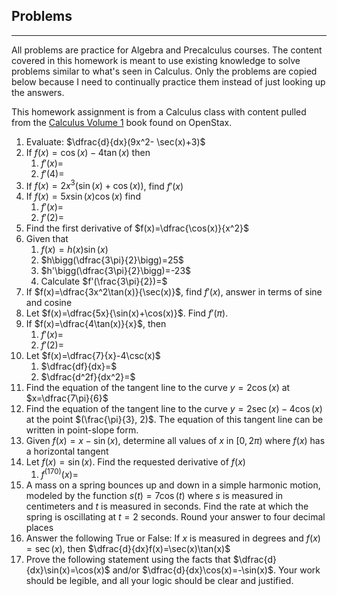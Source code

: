 ## Problems
---

All problems are practice for Algebra and Precalculus courses. The content covered in this homework is meant to use existing knowledge to solve problems similar to what's seen in Calculus. Only the problems are copied below because I need to continually practice them instead of just looking up the answers.

This homework assignment is from a Calculus class with content pulled from the [Calculus Volume 1](https://openstax.org/details/books/calculus-volume-1) book found on OpenStax.

1. Evaluate: $\dfrac{d}{dx}(9x^2- \sec(x)+3)$
2. If $f(x)=\cos(x)-4\tan(x)$ then
	1. $f'(x)=$
	2. $f'(4)=$
3. If $f(x)=2x^3(\sin(x)+\cos(x))$, find $f'(x)$
4. If $f(x)=5x \sin(x)\cos(x)$ find
	1. $f'(x)=$
	2. $f'(2)=$
5. Find the first derivative of $f(x)=\dfrac{\cos(x)}{x^2}$
6. Given that
	1. $f(x)=h(x)\sin(x)$
	2. $h\bigg(\dfrac{3\pi}{2}\bigg)=25$
	3. $h'\bigg(\dfrac{3\pi}{2}\bigg)=-23$
	4. Calculate $f'(\frac{3\pi}{2})=$
7. If $f(x)=\dfrac{3x^2\tan(x)}{\sec(x)}$, find $f'(x)$, answer in terms of sine and cosine
8. Let $f(x)=\dfrac{5x}{\sin(x)+\cos(x)}$. Find $f'(\pi)$.
9. If $f(x)=\dfrac{4\tan(x)}{x}$, then 
	1. $f'(x)=$
	2. $f'(2)=$
10. Let $f(x)=\dfrac{7}{x}-4\csc(x)$
	1. $\dfrac{df}{dx}=$
	2. $\dfrac{d^2f}{dx^2}=$
11. Find the equation of the tangent line to the curve $y=2\cos(x)$ at $x=\dfrac{7\pi}{6}$
12. Find the equation of the tangent line to the curve $y=2\sec(x)-4\cos(x)$ at the point $(\frac{\pi}{3}, 2)$. The equation of this tangent line can be written in point-slope form.
13. Given $f(x)=x-\sin(x)$, determine all values of $x$ in $[0,2\pi)$ where $f(x)$ has a horizontal tangent
14. Let $f(x)=\sin(x)$. Find the requested derivative of $f(x)$
	1. $f^{(170)}(x)=$
15. A mass on a spring bounces up and down in a simple harmonic motion, modeled by the function $s(t)=7\cos(t)$ where $s$ is measured in centimeters and $t$ is measured in seconds. Find the rate at which the spring is oscillating at $t=2$ seconds. Round your answer to four decimal places
16. Answer the following True or False: If $x$ is measured in degrees and $f(x)=\sec(x)$, then $\dfrac{d}{dx}f(x)=\sec(x)\tan(x)$
17. Prove the following statement using the facts that $\dfrac{d}{dx}\sin(x)=\cos(x)$ and/or $\dfrac{d}{dx}\cos(x)=-\sin(x)$. Your work should be legible, and all your logic should be clear and justified.

